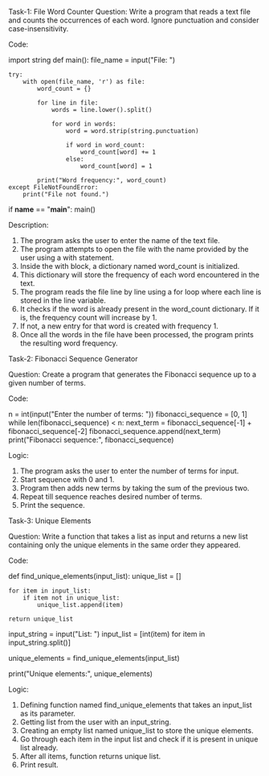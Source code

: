 Task-1: File Word Counter
Question: Write a program that reads a text file and counts the occurrences of each word. Ignore punctuation and consider case-insensitivity.

Code:

import string
def main():
    file_name = input("File: ")

    try:
        with open(file_name, 'r') as file:
            word_count = {}
            
            for line in file:
                words = line.lower().split()

                for word in words:
                    word = word.strip(string.punctuation)
                    
                    if word in word_count:
                        word_count[word] += 1
                    else:
                        word_count[word] = 1

            print("Word frequency:", word_count)
    except FileNotFoundError:
        print("File not found.")
if __name__ == "__main__":
    main()

Description:
1. The program asks the user to enter the name of the text file.
2. The program attempts to open the file with the name provided by the user using a with statement.
3. Inside the with block, a dictionary named word_count is initialized.
4. This dictionary will store the frequency of each word encountered in the text.
5. The program reads the file line by line using a for loop where each line is stored in the line variable.
6. It checks if the word is already present in the word_count dictionary. If it is, the frequency count will increase by 1.
7. If not, a new entry for that word is created with frequency 1.
8. Once all the words in the file have been processed, the program prints the resulting word frequency.


Task-2: Fibonacci Sequence Generator

Question: Create a program that generates the Fibonacci sequence up to a given number of terms.

Code:

n = int(input("Enter the number of terms: "))
fibonacci_sequence = [0, 1]
while len(fibonacci_sequence) < n:
    next_term = fibonacci_sequence[-1] + fibonacci_sequence[-2]
    fibonacci_sequence.append(next_term)
print("Fibonacci sequence:", fibonacci_sequence)

Logic:
1. The program asks the user to enter the number of terms for input.
2. Start sequence with 0 and 1.
3. Program then adds new terms by taking the sum of the previous two.
4. Repeat till sequence reaches desired number of terms.
5. Print the sequence.


Task-3: Unique Elements

Question: Write a function that takes a list as input and returns a new list containing only the unique elements in the same order they appeared.

Code:

def find_unique_elements(input_list):
    unique_list = []
    
    for item in input_list:
        if item not in unique_list:
            unique_list.append(item)
    
    return unique_list
    
input_string = input("List: ")
input_list = [int(item) for item in input_string.split()]

unique_elements = find_unique_elements(input_list)

print("Unique elements:", unique_elements)

Logic:
1. Defining function named find_unique_elements that takes an input_list as its parameter.
2. Getting list from the user with an input_string.
3. Creating an empty list named unique_list to store the unique elements.
4. Go through each item in the input list and check if it is present in unique list already.
5. After all items, function returns unique list.
6. Print result.


